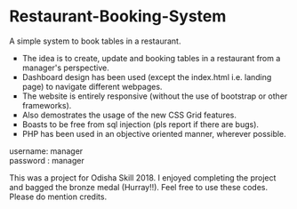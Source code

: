 # Restaurant-Booking-System
A simple system to book tables in a restaurant.
<ul type="square">
<li> The idea is to create, update and booking tables in a restaurant from a manager's perspective. </li>
<li> Dashboard design has been used (except the index.html i.e. landing page) to navigate different webpages. </li>
<li> The website is entirely responsive (without the use of bootstrap or other frameworks). </li>
<li> Also demostrates the usage of the new CSS Grid features. </li>
<li> Boasts to be free from sql injection (pls report if there are bugs).</li>
<li> PHP has been used in an objective oriented manner, wherever possible. </li>
</ul>

<p> username: manager <br/> password : manager </p>
<span align="justify"> This was a project for Odisha Skill 2018. I enjoyed completing the project and bagged the bronze medal (Hurray!!). Feel free to use these codes. Please do mention credits. </span>
